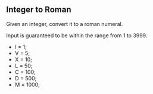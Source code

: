 ## Integer to Roman 

Given an integer, convert it to a roman numeral.

Input is guaranteed to be within the range from 1 to 3999.
- I = 1;
- V = 5;
- X = 10;
- L = 50;
- C = 100;
- D = 500;
- M = 1000;
